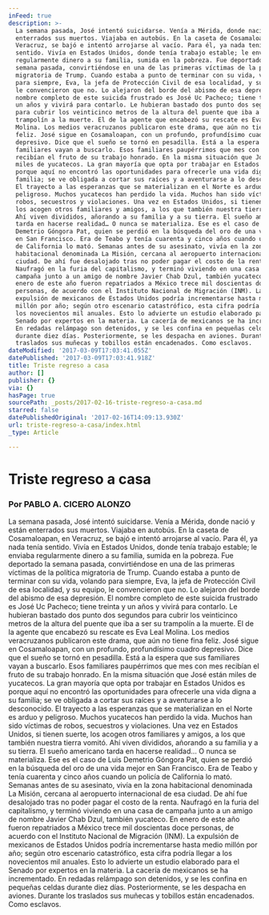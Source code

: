 ```yaml
---
inFeed: true
description: >-
  La semana pasada, José intentó suicidarse. Venía a Mérida, donde nació y están
  enterrados sus muertos. Viajaba en autobús. En la caseta de Cosamaloapan, en
  Veracruz, se bajó e intentó arrojarse al vacío. Para él, ya nada tenía
  sentido. Vivía en Estados Unidos, donde tenía trabajo estable; le enviaba
  regularmente dinero a su familia, sumida en la pobreza. Fue deportado la
  semana pasada, convirtiéndose en una de las primeras víctimas de la política
  migratoria de Trump. Cuando estaba a punto de terminar con su vida, volando
  para siempre, Eva, la jefa de Protección Civil de esa localidad, y su equipo,
  le convencieron que no. Lo alejaron del borde del abismo de esa depresión. El
  nombre completo de este suicida frustrado es José Uc Pacheco; tiene treinta y
  un años y vivirá para contarlo. Le hubieran bastado dos punto dos segundos
  para cubrir los veinticinco metros de la altura del puente que iba a ser su
  trampolín a la muerte. El de la agente que encabezó su rescate es Eva Leal
  Molina. Los medios veracruzanos publicaron este drama, que aún no tiene fina
  feliz. José sigue en Cosamaloapan, con un profundo, profundísimo cuadro
  depresivo. Dice que el sueño se tornó en pesadilla. Está a la espera que sus
  familiares vayan a buscarlo. Esos familiares paupérrimos que mes con mes
  recibían el fruto de su trabajo honrado. En la misma situación que José están
  miles de yucatecos. La gran mayoría que opta por trabajar en Estados Unidos es
  porque aquí no encontró las oportunidades para ofrecerle una vida digna a su
  familia; se ve obligada a cortar sus raíces y a aventurarse a lo desconocido.
  El trayecto a las esperanzas que se materializan en el Norte es arduo y
  peligroso. Muchos yucatecos han perdido la vida. Muchos han sido víctimas de
  robos, secuestros y violaciones. Una vez en Estados Unidos, si tienen suerte,
  los acogen otros familiares y amigos, a los que también nuestra tierra vomitó.
  Ahí viven divididos, añorando a su familia y a su tierra. El sueño americano
  tarda en hacerse realidad… O nunca se materializa. Ese es el caso de Luis
  Demetrio Góngora Pat, quien se perdió en la búsqueda del oro de una vida mejor
  en San Francisco. Era de Teabo y tenía cuarenta y cinco años cuando un policía
  de California lo mató. Semanas antes de su asesinato, vivía en la zona
  habitacional denominada La Misión, cercana al aeropuerto internacional de esa
  ciudad. De ahí fue desalojado tras no poder pagar el costo de la renta.
  Naufragó en la furia del capitalismo, y terminó viviendo en una casa de
  campaña junto a un amigo de nombre Javier Chab Dzul, también yucateco. En
  enero de este año fueron repatriados a México trece mil doscientas doce
  personas, de acuerdo con el Instituto Nacional de Migración (INM). La
  expulsión de mexicanos de Estados Unidos podría incrementarse hasta medio
  millón por año; según otro escenario catastrófico, esta cifra podría llegar a
  los novecientos mil anuales. Esto lo advierte un estudio elaborado para el
  Senado por expertos en la materia. La cacería de mexicanos se ha incrementado.
  En redadas relámpago son detenidos, y se les confina en pequeñas celdas
  durante diez días. Posteriormente, se les despacha en aviones. Durante los
  traslados sus muñecas y tobillos están encadenados. Como esclavos. 
dateModified: '2017-03-09T17:03:41.055Z'
datePublished: '2017-03-09T17:03:41.918Z'
title: Triste regreso a casa
author: []
publisher: {}
via: {}
hasPage: true
sourcePath: _posts/2017-02-16-triste-regreso-a-casa.md
starred: false
datePublishedOriginal: '2017-02-16T14:09:13.930Z'
url: triste-regreso-a-casa/index.html
_type: Article

---
```

# Triste regreso a casa

### Por PABLO A. CICERO ALONZO

La semana pasada, José intentó suicidarse. Venía a Mérida, donde nació y están enterrados sus muertos. Viajaba en autobús. En la caseta de Cosamaloapan, en Veracruz, se bajó e intentó arrojarse al vacío. Para él, ya nada tenía sentido. Vivía en Estados Unidos, donde tenía trabajo estable; le enviaba regularmente dinero a su familia, sumida en la pobreza. Fue deportado la semana pasada, convirtiéndose en una de las primeras víctimas de la política migratoria de Trump. Cuando estaba a punto de terminar con su vida, volando para siempre, Eva, la jefa de Protección Civil de esa localidad, y su equipo, le convencieron que no. Lo alejaron del borde del abismo de esa depresión. El nombre completo de este suicida frustrado es José Uc Pacheco; tiene treinta y un años y vivirá para contarlo. Le hubieran bastado dos punto dos segundos para cubrir los veinticinco metros de la altura del puente que iba a ser su trampolín a la muerte. El de la agente que encabezó su rescate es Eva Leal Molina. Los medios veracruzanos publicaron este drama, que aún no tiene fina feliz. José sigue en Cosamaloapan, con un profundo, profundísimo cuadro depresivo. Dice que el sueño se tornó en pesadilla. Está a la espera que sus familiares vayan a buscarlo. Esos familiares paupérrimos que mes con mes recibían el fruto de su trabajo honrado. En la misma situación que José están miles de yucatecos. La gran mayoría que opta por trabajar en Estados Unidos es porque aquí no encontró las oportunidades para ofrecerle una vida digna a su familia; se ve obligada a cortar sus raíces y a aventurarse a lo desconocido. El trayecto a las esperanzas que se materializan en el Norte es arduo y peligroso. Muchos yucatecos han perdido la vida. Muchos han sido víctimas de robos, secuestros y violaciones. Una vez en Estados Unidos, si tienen suerte, los acogen otros familiares y amigos, a los que también nuestra tierra vomitó. Ahí viven divididos, añorando a su familia y a su tierra. El sueño americano tarda en hacerse realidad... O nunca se materializa. Ese es el caso de Luis Demetrio Góngora Pat, quien se perdió en la búsqueda del oro de una vida mejor en San Francisco. Era de Teabo y tenía cuarenta y cinco años cuando un policía de California lo mató. Semanas antes de su asesinato, vivía en la zona habitacional denominada La Misión, cercana al aeropuerto internacional de esa ciudad. De ahí fue desalojado tras no poder pagar el costo de la renta. Naufragó en la furia del capitalismo, y terminó viviendo en una casa de campaña junto a un amigo de nombre Javier Chab Dzul, también yucateco. En enero de este año fueron repatriados a México trece mil doscientas doce personas, de acuerdo con el Instituto Nacional de Migración (INM). La expulsión de mexicanos de Estados Unidos podría incrementarse hasta medio millón por año; según otro escenario catastrófico, esta cifra podría llegar a los novecientos mil anuales. Esto lo advierte un estudio elaborado para el Senado por expertos en la materia. La cacería de mexicanos se ha incrementado. En redadas relámpago son detenidos, y se les confina en pequeñas celdas durante diez días. Posteriormente, se les despacha en aviones. Durante los traslados sus muñecas y tobillos están encadenados. Como esclavos.